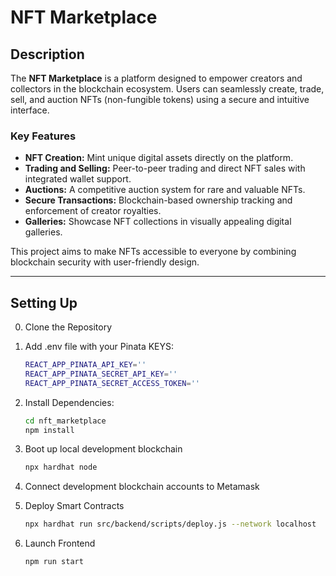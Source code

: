 # NFT Marketplace

## **Description**  
The **NFT Marketplace** is a platform designed to empower creators and collectors in the blockchain ecosystem. Users can seamlessly create, trade, sell, and auction NFTs (non-fungible tokens) using a secure and intuitive interface.  

### **Key Features**  
- **NFT Creation:** Mint unique digital assets directly on the platform.  
- **Trading and Selling:** Peer-to-peer trading and direct NFT sales with integrated wallet support.  
- **Auctions:** A competitive auction system for rare and valuable NFTs.  
- **Secure Transactions:** Blockchain-based ownership tracking and enforcement of creator royalties.  
- **Galleries:** Showcase NFT collections in visually appealing digital galleries.  

This project aims to make NFTs accessible to everyone by combining blockchain security with user-friendly design.  

---

## Setting Up
0. Clone the Repository

1. Add .env file with your Pinata KEYS:

    ```bash
    REACT_APP_PINATA_API_KEY=''
    REACT_APP_PINATA_SECRET_API_KEY=''
    REACT_APP_PINATA_SECRET_ACCESS_TOKEN=''
    
2. Install Dependencies:

    ```bash
    cd nft_marketplace
    npm install

3. Boot up local development blockchain
    ```bash
    npx hardhat node

4. Connect development blockchain accounts to Metamask

5. Deploy Smart Contracts

    ```bash
    npx hardhat run src/backend/scripts/deploy.js --network localhost

6. Launch Frontend

    ```bash
    npm run start